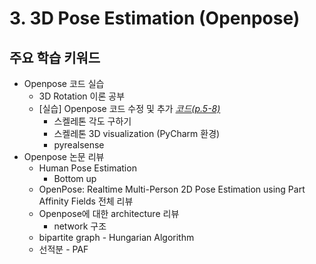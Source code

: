 # 3. 3D Pose Estimation (Openpose)

## 주요 학습 키워드
- Openpose 코드 실습
    - 3D Rotation 이론 공부
    - [실습] Openpose 코드 수정 및 추가 *[코드(p.5-8)](https://github.com/yeonju52/ComputerVision/blob/main/2_3DRoatation(Euler-Quaternion)/220816_3DRotation(6w).pdf)*
        - 스켈레톤 각도 구하기
        - 스켈레톤 3D visualization (PyCharm 환경)
        - pyrealsense
- Openpose 논문 리뷰
    - Human Pose Estimation
        - Bottom up
    - OpenPose: Realtime Multi-Person 2D Pose Estimation using Part Affinity Fields 전체 리뷰
    - Openpose에 대한 architecture 리뷰
        - network 구조
    - bipartite graph - Hungarian Algorithm
    - 선적분 - PAF